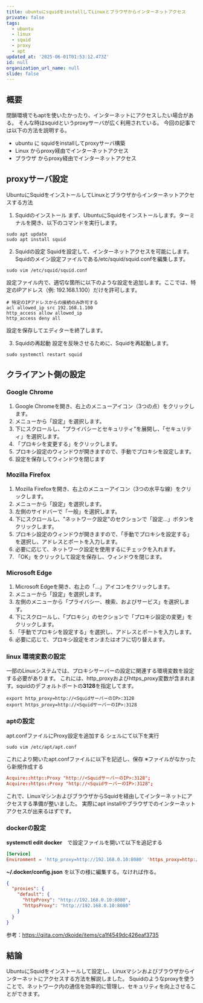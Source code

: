 ```yaml
---
title: ubuntuにsquidをinstallしてLinuxとブラウザからインターネットアクセス
private: false
tags:
  - ubuntu
  - linux
  - squid
  - proxy
  - apt
updated_at: '2025-06-01T01:53:12.473Z'
id: null
organization_url_name: null
slide: false
---
```


## 概要
閉鎖環境でもaptを使いたかったり、インターネットにアクセスしたい場合がある。
そんな時はsquidというproxyサーバが広く利用されている。
今回の記事では以下の方法を説明する。
- ubuntu に squidをinstallしてproxyサーバ構築
- Linux からproxy経由でインターネットアクセス
- ブラウザ からproxy経由でインターネットアクセス

## proxyサーバ設定
UbuntuにSquidをインストールしてLinuxとブラウザからインターネットアクセスする方法

1. Squidのインストール
まず、UbuntuにSquidをインストールします。ターミナルを開き、以下のコマンドを実行します。

```
sudo apt update
sudo apt install squid
```

2. Squidの設定
Squidを設定して、インターネットアクセスを可能にします。Squidのメイン設定ファイルである/etc/squid/squid.confを編集します。

```
sudo vim /etc/squid/squid.conf
```

設定ファイル内で、適切な箇所に以下のような設定を追加します。ここでは、特定のIPアドレス（例: 192.168.1.100）だけを許可します。

```
# 特定のIPアドレスからの接続のみ許可する
acl allowed_ip src 192.168.1.100
http_access allow allowed_ip
http_access deny all
```

設定を保存してエディターを終了します。

3. Squidの再起動
設定を反映させるために、Squidを再起動します。

```
sudo systemctl restart squid
```

## クライアント側の設定

### Google Chrome
1. Google Chromeを開き、右上のメニューアイコン（3つの点）をクリックします。
2. メニューから「設定」を選択します。
3. 下にスクロールし、"プライバシーとセキュリティ"を展開し、「セキュリティ」を選択します。
4. 「プロキシを変更する」をクリックします。
5. プロキシ設定のウィンドウが開きますので、手動でプロキシを設定します。
6. 設定を保存してウィンドウを閉じます

### Mozilla Firefox
1. Mozilla Firefoxを開き、右上のメニューアイコン（3つの水平な線）をクリックします。
2. メニューから「設定」を選択します。
3. 左側のサイドバーで「一般」を選択します。
4. 下にスクロールし、"ネットワーク設定"のセクションで「設定...」ボタンをクリックします。
5. プロキシ設定のウィンドウが開きますので、「手動でプロキシを設定する」を選択し、アドレスとポートを入力します。
6. 必要に応じて、ネットワーク設定を使用するにチェックを入れます。
7. 「OK」をクリックして設定を保存し、ウィンドウを閉じます。

### Microsoft Edge
1. Microsoft Edgeを開き、右上の「...」アイコンをクリックします。
2. メニューから「設定」を選択します。
3. 左側のメニューから「プライバシー、検索、およびサービス」を選択します。
4. 下にスクロールし、「プロキシ」のセクションで「プロキシ設定の変更」をクリックします。
5. 「手動でプロキシを設定する」を選択し、アドレスとポートを入力します。
6. 必要に応じて、プロキシ設定をオンまたはオフに切り替えます。

### linux 環境変数の設定
一部のLinuxシステムでは、プロキシサーバーの設定に関連する環境変数を設定する必要があります。
これには、http_proxyおよびhttps_proxy変数が含まれます。squidのデフォルトポートの**3128**を指定してます。

```
export http_proxy=http://<SquidサーバーのIP>:3128
export https_proxy=http://<SquidサーバーのIP>:3128
```

### aptの設定

apt.confファイルにProxy設定を追加する
シェルにて以下を実行

```
sudo vim /etc/apt/apt.conf
```
これにより開いたapt.confファイルに以下を記述し、保存
※ファイルがなかったら新規作成する

```/etc/apt/apt.conf
Acquire::http::Proxy "http://<SquidサーバーのIP>:3128";
Acquire::https::Proxy "http://<SquidサーバーのIP>:3128";
```

これで、LinuxマシンおよびブラウザからSquidを経由してインターネットにアクセスする準備が整いました。
実際にapt installやブラウザでのインターネットアクセスが出来るはずです。

### dockerの設定

**systemctl edit docker**　で設定ファイルを開いて以下を追記する

```/etc/systemd/system/docker.service.d/override.conf
[Service]
Environment = 'http_proxy=http://192.168.0.10:8080' 'https_proxy=http://192.168.0.10:8080' # 必要なら 'no_proxy=...'
```

**~/.docker/config.json** を以下の様に編集する。なければ作る。

```~/.docker/config.json
{
  "proxies": {
    "default": {
      "httpProxy": "http://192.168.0.10:8080",
      "httpsProxy": "http://192.168.0.10:8080"
    }
  }
}
```

参考：https://qiita.com/dkoide/items/ca1f4549dc426eaf3735

## 結論
UbuntuにSquidをインストールして設定し、Linuxマシンおよびブラウザからインターネットにアクセスする方法を解説しました。
Squidのようなproxyを使うことで、ネットワーク内の通信を効率的に管理し、セキュリティを向上させることができます。
